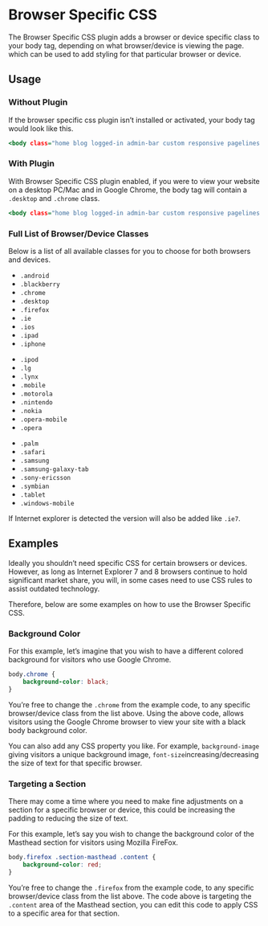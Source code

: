 # Browser Specific CSS #

The Browser Specific CSS plugin adds a browser or device specific class to your body tag, depending on what browser/device is viewing the page. which can be used to add styling for that particular browser or device.

## Usage ##

### Without Plugin ###

If the browser specific css plugin isn’t installed or activated, your body tag would look like this.

~~~ .html
<body class="home blog logged-in admin-bar custom responsive pagelines posts full_width ">
~~~

### With Plugin ###

With Browser Specific CSS plugin enabled, if you were to view your website on a desktop PC/Mac and in Google Chrome, the body tag will contain a `.desktop` and `.chrome` class.

~~~ .html
<body class="home blog logged-in admin-bar custom responsive pagelines posts full_width desktop chrome">
~~~

### Full List of Browser/Device Classes ###

Below is a list of all available classes for you to choose for both browsers and devices.

<div class="row-fluid">
<div class="span4 zmb">
<ul class="unstyled zmt zmb">
<li><code>.android</code></li>
<li><code>.blackberry</code></li>
<li><code>.chrome</code></li>
<li><code>.desktop</code></li>
<li><code>.firefox</code></li>
<li><code>.ie</code></li>
<li><code>.ios</code></li>
<li><code>.ipad</code></li>
<li><code>.iphone</code></li>
</ul>
</div>
<div class="span4 zmb">
<ul class="unstyled zmt zmb">
<li><code>.ipod</code></li>
<li><code>.lg</code></li>
<li><code>.lynx</code></li>
<li><code>.mobile</code></li>
<li><code>.motorola</code></li>
<li><code>.nintendo</code></li>
<li><code>.nokia</code></li>
<li><code>.opera-mobile</code></li>
<li><code>.opera</code></li>
</ul>
</div>
<div class="span4 zmb">
<ul class="unstyled zmt zmb">
<li><code>.palm</code></li>
<li><code>.safari</code></li>
<li><code>.samsung</code></li>
<li><code>.samsung-galaxy-tab</code></li>
<li><code>.sony-ericsson</code></li>
<li><code>.symbian</code></li>
<li><code>.tablet</code></li>
<li><code>.windows-mobile</code></li>
</ul>
</div>
</div>

If Internet explorer is detected the version will also be added like `.ie7`.

## Examples ##

Ideally you shouldn’t need specific CSS for certain browsers or devices. However, as long as Internet Explorer 7 and 8 browsers continue to hold significant market share, you will, in some cases need to use CSS rules to assist outdated technology.

Therefore, below are some examples on how to use the Browser Specific CSS.

### Background Color ###

For this example, let’s imagine that you wish to have a different colored background for visitors who use Google Chrome.

~~~ .css
body.chrome {
	background-color: black;
}
~~~

You’re free to change the `.chrome` from the example code, to any specific browser/device class from the list above. Using the above code, allows visitors using the Google Chrome browser to view your site with a black body background color.

You can also add any CSS property you like. For example, `background-image` giving visitors a unique background image, `font-size`increasing/decreasing the size of text for that specific browser.

### Targeting a Section ###

There may come a time where you need to make fine adjustments on a section for a specific browser or device, this could be increasing the padding to reducing the size of text.

For this example, let’s say you wish to change the background color of the Masthead section for visitors using Mozilla FireFox.

~~~ .css
body.firefox .section-masthead .content {
	background-color: red;
}
~~~

You’re free to change the `.firefox` from the example code, to any specific browser/device class from the list above. The code above is targeting the `.content` area of the Masthead section, you can edit this code to apply CSS to a specific area for that section.


